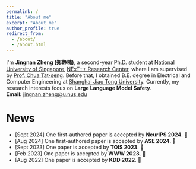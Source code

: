 ```yaml
---
permalink: /
title: "About me"
excerpt: "About me"
author_profile: true
redirect_from: 
  - /about/
  - /about.html
---
```


I'm **Jingnan Zheng (郑静楠)**, a second-year Ph.D. student at <a href="https://nus.edu.sg/"> National University of Singapore</a>, <a href="https://www.nextcenter.org/
">NExT++ Research Center</a>, where I am supervised by <a href="https://www.chuatatseng.com/"> Prof. Chua Tat-seng</a>. Before that, I obtained B.E. degree in Electrical and Computer Engineering at <a href="[https://www.seu.edu.cn/english/main.htm](https://gift.sjtu.edu.cn/)">Shanghai Jiao Tong University</a>. Currently, my research interests focus on **Large Language Model Safety**.  
**Email:** jingnan.zheng@u.nus.edu

# News
- [Sept 2024] One first-authored paper is accepted by **NeurIPS 2024**. 🎉
- [Aug 2024] One first-authored paper is accepted by **ASE 2024**. 🎉
- [Sept 2023] One  paper is accepted by **TOIS 2023**. 🎉
- [Feb 2023] One  paper is accepted by **WWW 2023**. 🎉
- [Aug 2022] One  paper is accepted by **KDD 2022**. 🎉
